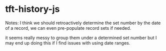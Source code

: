 # tft-history-js

Notes:
I think we should retroactively determine the set number by the date of a record, we can even pre-populate record sets if needed.

it seems really messy to group them under a determined set number but I may end up doing this if I find issues with using date ranges.
